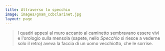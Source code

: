 ```yaml
---
title: Attraverso lo specchio
image: images/gnam_ccbclarinet.jpg
layout: page
---
```


> I quadri appesi al muro accanto al caminetto sembravano essere vivi e l'orologio sulla mensola (sapete, nello *Specchio* si riesce a vederne solo il retro) aveva la faccia di un uomo vecchiotto, che le sorrise.





